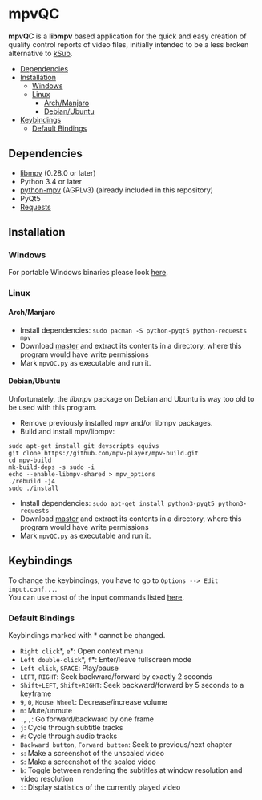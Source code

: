 # mpvQC

**mpvQC** is a **libmpv** based application for the quick and easy creation of quality control reports of video files, initially intended to be a less broken alternative to [kSub](http://dakoworks.ath.cx/projects/ksub).

- [Dependencies](#dependencies)
- [Installation](#installation)
  - [Windows](#windows)
  - [Linux](#linux)
     - [Arch/Manjaro](#archmanjaro)
     - [Debian/Ubuntu](#debianubuntu)
- [Keybindings](#keybindings)
  - [Default Bindings](#default-bindings)

## Dependencies

- [libmpv](https://github.com/mpv-player/mpv) (0.28.0 or later)
- Python 3.4 or later
- [python-mpv](https://github.com/jaseg/python-mpv) (AGPLv3) (already included in this repository)
- PyQt5
- [Requests](https://github.com/kennethreitz/requests)

## Installation

### Windows

For portable Windows binaries please look [here](https://mpvqc.rekt.cc/download/).

### Linux

#### Arch/Manjaro

- Install dependencies: ```sudo pacman -S python-pyqt5 python-requests mpv```
- Download [master](https://github.com/Frechdachs/mpvQC/archive/master.zip) and extract its contents in a directory, where this program would have write permissions
- Mark `mpvQC.py` as executable and run it.

#### Debian/Ubuntu

Unfortunately, the _libmpv_ package on Debian and Ubuntu is way too old to be used with this program.

- Remove previously installed mpv and/or libmpv packages.
- Build and install mpv/libmpv:
```
sudo apt-get install git devscripts equivs
git clone https://github.com/mpv-player/mpv-build.git
cd mpv-build
mk-build-deps -s sudo -i
echo --enable-libmpv-shared > mpv_options
./rebuild -j4
sudo ./install
```
- Install dependencies: ```sudo apt-get install python3-pyqt5 python3-requests```
- Download [master](https://github.com/Frechdachs/mpvQC/archive/master.zip) and extract its contents in a directory, where this program would have write permissions
- Mark `mpvQC.py` as executable and run it.

## Keybindings

To change the keybindings, you have to go to `Options --> Edit input.conf...`.<br>
You can use most of the input commands listed [here](https://mpv.io/manual/master/#list-of-input-commands).

### Default Bindings

Keybindings marked with \* cannot be changed.

- `Right click`\*, `e`\*: Open context menu
- `Left double-click`\*, `f`\*: Enter/leave fullscreen mode
- `Left click`, `SPACE`: Play/pause
- `LEFT`, `RIGHT`: Seek backward/forward by exactly 2 seconds
- `Shift+LEFT`, `Shift+RIGHT`: Seek backward/forward by 5 seconds to a keyframe
- `9`, `0`, `Mouse Wheel`: Decrease/increase volume
- `m`: Mute/unmute
- `.`, `,`: Go forward/backward by one frame
- `j`: Cycle through subtitle tracks
- `#`: Cycle through audio tracks
- `Backward button`, `Forward button`: Seek to previous/next chapter
- `s`: Make a screenshot of the unscaled video
- `S`: Make a screenshot of the scaled video
- `b`: Toggle between rendering the subtitles at window resolution and video resolution
- `i`: Display statistics of the currently played video
